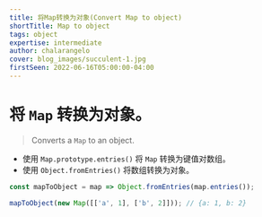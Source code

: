 ```yaml
---
title: 将Map转换为对象(Convert Map to object)
shortTitle: Map to object
tags: object
expertise: intermediate
author: chalarangelo
cover: blog_images/succulent-1.jpg
firstSeen: 2022-06-16T05:00:00-04:00
---
```


# 将 `Map` 转换为对象。
> Converts a `Map` to an object.

- 使用 `Map.prototype.entries()` 将 `Map` 转换为键值对数组。
- 使用 `Object.fromEntries()` 将数组转换为对象。

```js
const mapToObject = map => Object.fromEntries(map.entries());
```

```js
mapToObject(new Map([['a', 1], ['b', 2]])); // {a: 1, b: 2}
```
